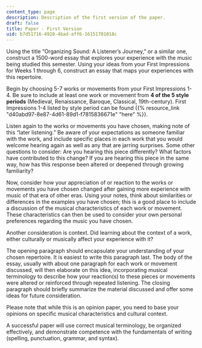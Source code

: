 ```yaml
---
content_type: page
description: Description of the first version of the paper.
draft: false
title: Paper - First Version
uid: b7d51716-4928-4bad-aff6-16151701018c
---
```

Using the title “Organizing Sound: A Listener’s Journey,” or a similar one, construct a 1500-word essay that explores your experience with the music being studied this semester. Using your ideas from your First Impressions for Weeks 1 through 6, construct an essay that maps your experiences with this repertoire.

Begin by choosing 5-7 works or movements from your First Impressions 1-4. Be sure to include at least one work or movement from **4 of the 5 style periods** (Medieval, Renaissance, Baroque, Classical, 19th-century). First Impressions 1-4 listed by style period can be found {{% resource_link "d40abd97-8e87-4d61-89d1-f7815836671e" "here" %}}.

Listen again to the works or movements you have chosen, making note of this “later listening.” Be aware of your expectations as someone familiar with the work, and include specific places in each work that you would welcome hearing again as well as any that are jarring surprises. Some other questions to consider: Are you hearing this piece differently? What factors have contributed to this change? If you are hearing this piece in the same way, how has this response been altered or deepened through growing familiarity?

Now, consider how your appreciation of or reaction to the works or movements you have chosen changed after gaining more experience with music of that era of other eras. Using your notes, think about similarities or differences in the examples you have chosen; this is a good place to include a discussion of the musical characteristics of each work or movement. These characteristics can then be used to consider your own personal preferences regarding the music you have chosen. 

Another consideration is context. Did learning about the context of a work, either culturally or musically affect your experience with it?

The opening paragraph should encapsulate your understanding of your chosen repertoire. It is easiest to write this paragraph last. The body of the essay, usually with about one paragraph for each work or movement discussed, will then elaborate on this idea, incorporating musical terminology to describe how your reaction(s) to these pieces or movements were altered or reinforced through repeated listening. The closing paragraph should briefly summarize the material discussed and offer some ideas for future consideration.

Please note that while this is an opinion paper, you need to base your opinions on specific musical characteristics and cultural context. 

A successful paper will use correct musical terminology, be organized effectively, and demonstrate competence with the fundamentals of writing (spelling, punctuation, grammar, and syntax).